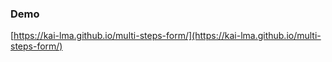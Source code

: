 ### Demo

[https://kai-lma.github.io/multi-steps-form/](https://kai-lma.github.io/multi-steps-form/)
